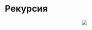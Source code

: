# Рекурсия

<p align="center">
<img src="https://github.com/PollyVern/ContentForRepositories/blob/main/Algorithms/%20RecursionPicture.png">
</p>
